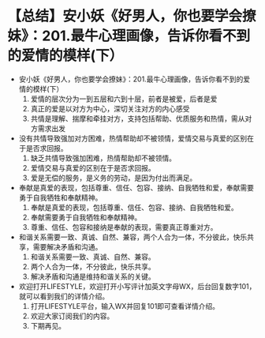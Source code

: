 # 【总结】安小妖《好男人，你也要学会撩妹》：201.最牛心理画像，告诉你看不到的爱情的模样(下）

-   安小妖《好男人，你也要学会撩妹》：201.最牛心理画像，告诉你看不到的爱情的模样(下）
    1.  爱情的层次分为一到五层和六到十层，前者是被爱，后者是爱
    2.  真正的爱是以对方为中心，深切关注对方的内心感受
    3.  共情是理解、揣摩和牵挂对方，支持包括帮助、优质服务和热情，需从对方需求出发
-   没有共情导致强加对方困难，热情帮助却不被领情，爱情交易与真爱的区别在于是否求回报。
    1.  缺乏共情导致强加困难，热情帮助却不被领情。
    2.  爱情交易与真爱的区别在于是否求回报。
    3.  爱是无偿的服务，是义务的劳动，是因为付出而满足。
-   奉献是真爱的表现，包括尊重、信任、包容、接纳、自我牺牲和爱，奉献需要勇于自我牺牲和奉献精神。
    1.  奉献是真爱的表现，包括尊重、信任、包容、接纳、自我牺牲和爱。
    2.  奉献需要勇于自我牺牲和奉献精神。
    3.  尊重、信任、包容和接纳是奉献的表现，需要真正尊重对方。
-   和谐关系需要一致、真诚、自然、兼容，两个人合为一体，不分彼此，快乐共享，需要解决矛盾和沟通。
    1.  和谐关系需要一致、真诚、自然、兼容。
    2.  两个人合为一体，不分彼此，快乐共享。
    3.  解决矛盾和沟通是维持和谐关系的关键。
-   欢迎打开LIFESTYLE，欢迎打开小写评计加英文字母WX，后台回复数字101，就可以看到我们的详情介绍。
    1.  打开LIFESTYLE平台，输入WX并回复101即可查看详情介绍。
    2.  欢迎大家订阅我们的内容。
    3.  下期再见。